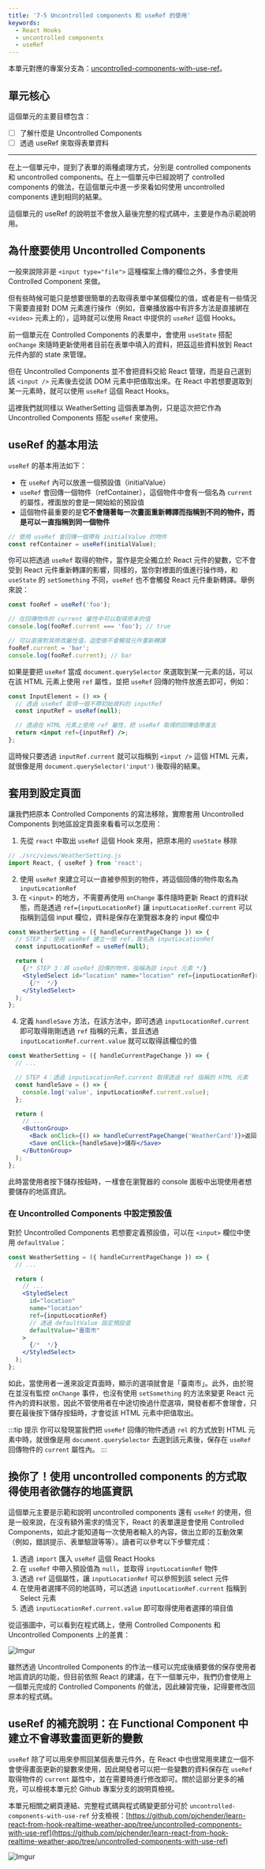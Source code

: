 ```yaml
---
title: '7-5 Uncontrolled components 和 useRef 的使用'
keywords:
  - React Hooks
  - uncontrolled components
  - useRef
---
```


本單元對應的專案分支為：[uncontrolled-components-with-use-ref](https://github.com/pjchender/learn-react-from-hook-realtime-weather-app/tree/uncontrolled-components-with-use-ref)。

## 單元核心

這個單元的主要目標包含：

- [ ] 了解什麼是 Uncontrolled Components
- [ ] 透過 useRef 來取得表單資料

---

在上一個單元中，提到了表單的兩種處理方式，分別是 controlled components 和 uncontrolled components。在上一個單元中已經說明了 controlled components 的做法，在這個單元中進一步來看如何使用 uncontrolled components 達到相同的結果。

這個單元的 useRef 的說明並不會放入最後完整的程式碼中，主要是作為示範說明用。

## 為什麼要使用 Uncontrolled Components

一般來說除非是 `<input type="file">` 這種檔案上傳的欄位之外，多會使用 Controlled Component 來做。

但有些時候可能只是想要很簡單的去取得表單中某個欄位的值，或者是有一些情況下需要直接對 DOM 元素進行操作（例如，音樂播放器中有許多方法是直接綁在 `<video>` 元素上的），這時就可以使用 React 中提供的 `useRef` 這個 Hooks。

前一個單元在 Controlled Components 的表單中，會使用 `useState` 搭配 `onChange` 來隨時更新使用者目前在表單中填入的資料，把茲這些資料放到 React 元件內部的 state 來管理。

但在 Uncontrolled Components 並不會把資料交給 React 管理，而是自己選到該 `<input />` 元素後去從該 DOM 元素中把值取出來。在 React 中若想要選取到某一元素時，就可以使用 `useRef` 這個 React Hooks。

這裡我們就同樣以 WeatherSetting 這個表單為例，只是這次把它作為 Uncontrolled Components 搭配 `useRef` 來使用。

## useRef 的基本用法

`useRef` 的基本用法如下：

- 在 `useRef` 內可以放進一個預設值（initialValue）
- `useRef` 會回傳一個物件（refContainer），這個物件中會有一個名為 `current` 的屬性，裡面放的會是一開始給的預設值
- 這個物件最重要的是**它不會隨著每一次畫面重新轉譯而指稱到不同的物件，而是可以一直指稱到同一個物件**

```js
// 使用 useRef 會回傳一個帶有 initialValue 的物件
const refContainer = useRef(initialValue);
```

你可以把透過 `useRef` 取得的物件，當作是完全獨立於 React 元件的變數，它不會受到 React 元件重新轉譯的影響，同樣的，當你對裡面的值進行操作時，和 `useState` 的 `setSomething` 不同，`useRef` 也不會觸發 React 元件重新轉譯。舉例來說：

```js
const fooRef = useRef('foo');

// 在回傳物件的 current 屬性中可以取得原本的值
console.log(fooRef.current === 'foo'); // true

// 可以直接對其修改屬性值，這麼做不會觸發元件重新轉譯
fooRef.current = 'bar';
console.log(fooRef.current); // bar
```

如果是要把 `useRef` 當成 `document.querySelector` 來選取到某一元素的話，可以在該 HTML 元素上使用 `ref` 屬性，並把 `useRef` 回傳的物件放進去即可，例如：

```jsx
const InputElement = () => {
  // 透過 useRef 取得一個不帶初始資料的 inputRef
  const inputRef = useRef(null);

  // 透過在 HTML 元素上使用 ref 屬性，把 useRef 取得的回傳值帶進去
  return <input ref={inputRef} />;
};
```

這時候只要透過 `inputRef.current` 就可以指稱到 `<input />` 這個 HTML 元素，就很像是用 `document.querySelector('input')` 後取得的結果。

## 套用到設定頁面

讓我們把原本 Controlled Components 的寫法移除，實際套用 Uncontrolled Components 到地區設定頁面來看看可以怎麼用：

1. 先從 `react` 中取出 `useRef` 這個 Hook 來用，把原本用的 `useState` 移除

```js
// ./src/views/WeatherSetting.js
import React, { useRef } from 'react';
```

2. 使用 `useRef` 來建立可以一直被參照到的物件，將這個回傳的物件取名為 `inputLocationRef`
3. 在 `<input>` 的地方，不需要再使用 `onChange` 事件隨時更新 React 的資料狀態，而是透過 `ref={inputLocationRef}` 讓 `inputLocationRef.current` 可以指稱到這個 input 欄位，資料是保存在瀏覽器本身的 input 欄位中

```jsx
const WeatherSetting = ({ handleCurrentPageChange }) => {
  // STEP 2：使用 useRef 建立一個 ref，取名為 inputLocationRef
  const inputLocationRef = useRef(null);

  return (
    {/* STEP 3：將 useRef 回傳的物件，指稱為該 input 元素 */}
    <StyledSelect id="location" name="location" ref={inputLocationRef}>
      {/*  */}
    </StyledSelect>
  );
};

```

4. 定義 `handleSave` 方法，在該方法中，即可透過 `inputLocationRef.current` 即可取得剛剛透過 `ref` 指稱的元素，並且透過 `inputLocationRef.current.value` 就可以取得該欄位的值

```jsx
const WeatherSetting = ({ handleCurrentPageChange }) => {
  // ...

  // STEP 4：透過 inputLocationRef.current 取得透過 ref 指稱的 HTML 元素
  const handleSave = () => {
    console.log('value', inputLocationRef.current.value);
  };

  return (
    // ...
    <ButtonGroup>
      <Back onClick={() => handleCurrentPageChange('WeatherCard')}>返回</Back>
      <Save onClick={handleSave}>儲存</Save>
    </ButtonGroup>
  );
};
```

此時當使用者按下儲存按鈕時，一樣會在瀏覽器的 console 面板中出現使用者想要儲存的地區資訊。

### 在 Uncontrolled Components 中設定預設值

對於 Uncontrolled Components 若想要定義預設值，可以在 `<input>` 欄位中使用 `defaultValue`：

```jsx
const WeatherSetting = ({ handleCurrentPageChange }) => {
  // ...

  return (
    // ...
    <StyledSelect
      id="location"
      name="location"
      ref={inputLocationRef}
      // 透過 defaultValue 設定預設值
      defaultValue="臺南市"
    >
      {/*  */}
    </StyledSelect>
  );
};
```

如此，當使用者一進來設定頁面時，顯示的選項就會是「臺南市」。此外，由於現在並沒有監控 `onChange` 事件，也沒有使用 `setSomething` 的方法來變更 React 元件內的資料狀態，因此不管使用者在中途切換過什麼選項，開發者都不會理會，只要在最後按下儲存按鈕時，才會從該 HTML 元素中把值取出。

:::tip 提示
你可以發現當我們把 `useRef` 回傳的物件透過 `rel` 的方式放到 HTML 元素中時，就很像是用 `document.querySelector` 去選到該元素後，保存在 `useRef` 回傳物件的 `current` 屬性內。
:::

## 換你了！使用 uncontrolled components 的方式取得使用者欲儲存的地區資訊

這個單元主要是示範和說明 uncontrolled components 還有 `useRef` 的使用，但是一般來說，在沒有額外需求的情況下，React 的表單還是會使用 Controlled Components，如此才能知道每一次使用者輸入的內容，做出立即的互動效果（例如，錯誤提示、表單驗證等等）。讀者可以參考以下步驟完成：

1. 透過 `import` 匯入 `useRef` 這個 React Hooks
2. 在 `useRef` 中帶入預設值為 `null`，並取得 `inputLocationRef` 物件
3. 透過 `ref` 這個屬性，讓 `inputLocationRef` 可以參照到該 select 元件
4. 在使用者選擇不同的地區時，可以透過 `inputLocationRef.current` 指稱到 Select 元素
5. 透過 `inputLocationRef.current.value` 即可取得使用者選擇的項目值

從這張圖中，可以看到在程式碼上，使用 Controlled Components 和 Uncontrolled Components 上的差異：

![Imgur](https://i.imgur.com/LdYNv0E.png)

雖然透過 Uncontrolled Components 的作法一樣可以完成後續要做的保存使用者地區資訊的功能，但目前依照 React 的建議，在下一個單元中，我們仍會使用上一個單元完成的 Controlled Components 的做法，因此練習完後，記得要修改回原本的程式碼。

## useRef 的補充說明：在 Functional Component 中建立不會導致畫面更新的變數

`useRef` 除了可以用來參照回某個表單元件外，在 React 中也很常用來建立一個不會使得畫面更新的變數來使用，因此開發者可以把一些變數的資料保存在 `useRef` 取得物件的 `current` 屬性中，並在需要時進行修改即可。關於這部分更多的補充，可以檢視本單元於 Github 專案分支的說明頁檢視。

本單元相關之網頁連結、完整程式碼與程式碼變更部分可於 `uncontrolled-components-with-use-ref` 分支檢視：[https://github.com/pjchender/learn-react-from-hook-realtime-weather-app/tree/uncontrolled-components-with-use-ref](https://github.com/pjchender/learn-react-from-hook-realtime-weather-app/tree/uncontrolled-components-with-use-ref)

![Imgur](https://i.imgur.com/T1JVhkx.png)
